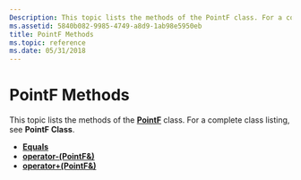 ```yaml
---
Description: This topic lists the methods of the PointF class. For a complete class listing, see PointF Class.
ms.assetid: 5840b082-9985-4749-a8d9-1ab98e5950eb
title: PointF Methods
ms.topic: reference
ms.date: 05/31/2018
---
```


# PointF Methods

This topic lists the methods of the [**PointF**](/windows/desktop/api/gdiplustypes/nl-gdiplustypes-pointf) class. For a complete class listing, see **PointF Class**.

-   [**Equals**](/windows/desktop/api/Gdiplustypes/nf-gdiplustypes-pointf-equals)
-   [**operator-(PointF&)**](https://msdn.microsoft.com/en-us/library/ms534998(v=VS.85).aspx)
-   [**operator+(PointF&)**](https://msdn.microsoft.com/en-us/library/ms534997(v=VS.85).aspx)

 

 



